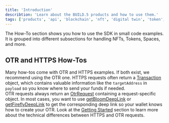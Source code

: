 ```yaml
---
title: 'Introduction'
describtion: 'Learn about the BUILD.5 products and how to use them.'
tags: ['products', 'api', 'blockchain', 'nft', 'digital twin', 'token', 'staking', 'trading', 'launchpad', 'staking', 'reputation', 'member', 'project', 'proposal', 'stake reward', 'token distribution', 'dao management']
---
```


The How-To section shows you how to use the SDK in small code examples. It is grouped into different subsections for handling NFTs, Tokens, Spaces, and more.

## OTR and HTTPS How-Tos

Many how-tos come with OTR and HTTPS examples. If both exist, we recommend using the OTR one.
HTTPS requests often return a [Transaction](../reference-api/interfaces/Transaction.md) object, which contains valuable information like the `targetAddress` in `payload` so you know where to send your funds if needed.  
OTR requests always return an [OtrRequest](../reference-api/classes/DatasetClassOtr.OtrRequest.md) containing a request-specific object. In most cases, you want to use [getBloomDeepLink](../reference-api/classes/DatasetClassOtr.OtrRequest.md#getbloomdeeplink) or [getFireflyDeepLink](../reference-api/classes/DatasetClassOtr.OtrRequest.md#getfireflydeeplink) to get the corresponding deep link so your wallet knows how to create your OTR.
Look at the [Getting Started](../getting-started.mdx) section to learn more about the technical differences between HTTPS and OTR requests.



<!-- TODO: Uncomment once the repo is public
:::tip

You can find all examples of the SDK in our repo.

:::
-->
